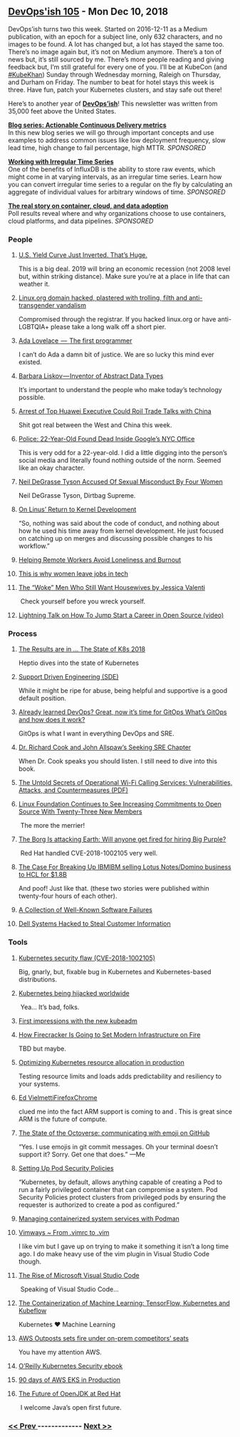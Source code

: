 ## [DevOps'ish 105](https://devopsish.com/105) - Mon Dec 10, 2018

DevOps’ish turns two this week. Started on 2016-12-11 as a Medium publication, with an epoch for a subject line, only 632 characters, and no images to be found. A lot has changed but, a lot has stayed the same too. There’s no image again but, it’s not on Medium anymore. There’s a ton of news but, it’s still sourced by me. There’s more people reading and giving feedback but, I’m still grateful for every one of you. I’ll be at KubeCon (and <a href="https://twitter.com/search?q=%23KubeKhan">#KubeKhan</a>) Sunday through Wednesday morning, Raleigh on Thursday, and Durham on Friday. The number to beat for hotel stays this week is three. Have fun, patch your Kubernetes clusters, and stay safe out there!

Here’s to another year of <a href="https://devopsish.com/"><strong>DevOps’ish</strong></a>! This newsletter was written from 35,000 feet above the United States.

<a href="https://www.gocd.org/tags/cd-analytics.html"><strong>Blog series: Actionable Continuous Delivery metrics</strong></a><br/>In this new blog series we will go through important concepts and use examples to address common issues like low deployment frequency, slow lead time, high change to fail percentage, high MTTR. <em>SPONSORED</em>

<a href="https://www.influxdata.com/blog/working-with-irregular-time-series/?utm_campaign=devopsish&amp;utm_medium=partner&amp;utm_source=email&amp;utm_content=&amp;utm_term="><strong>Working with Irregular Time Series</strong></a><br/>One of the benefits of InfluxDB is the ability to store raw events, which might come in at varying intervals, as an irregular time series. Learn how you can convert irregular time series to a regular on the fly by calculating an aggregate of individual values for arbitrary windows of time. <em>SPONSORED</em>

<a href="https://www.oreilly.com/pub/cpc/175842"><strong>The real story on container, cloud, and data adoption</strong></a><br/>Poll results reveal where and why organizations choose to use containers, cloud platforms, and data pipelines. <em>SPONSORED</em>

### People

1. [U.S. Yield Curve Just Inverted. That’s Huge.](https://www.bloomberg.com/opinion/articles/2018-12-03/u-s-yield-curve-just-inverted-that-s-huge)

     This is a big deal. 2019 will bring an economic recession (not 2008 level but, within striking distance). Make sure you’re at a place in life that can weather it.
1. [Linux.org domain hacked, plastered with trolling, filth and anti-transgender vandalism](https://www.theregister.co.uk/2018/12/07/linuxorg_hacked/)

     Compromised through the registrar. If you hacked linux.org or have anti-LGBTQIA+ please take a long walk off a short pier.
1. [Ada Lovelace  —  The first programmer](https://medium.com/a-computer-of-ones-own/ada-lovelace-the-first-programmer-954c32228481)

     I can’t do Ada a damn bit of justice. We are so lucky this mind ever existed.
1. [Barbara Liskov — Inventor of Abstract Data Types](https://medium.com/a-computer-of-ones-own/barbara-liskov-inventor-of-abstract-data-types-9f8908fdcf86)

     It’s important to understand the people who make today’s technology possible.
1. [Arrest of Top Huawei Executive Could Roil Trade Talks with China](https://foreignpolicy.com/2018/12/07/arrest-of-top-huawei-executive-could-roil-trade-talks-with-china/)

     Shit got real between the West and China this week.
1. [Police: 22-Year-Old Found Dead Inside Google’s NYC Office](https://newyork.cbslocal.com/2018/12/08/22-year-old-found-dead-google/)

     This is very odd for a 22-year-old. I did a little digging into the person’s social media and literally found nothing outside of the norm. Seemed like an okay character.
1. [Neil DeGrasse Tyson Accused Of Sexual Misconduct By Four Women](https://www.buzzfeednews.com/article/azeenghorayshi/neil-degrasse-tyson-sexual-allegations-four-women)

     Neil DeGrasse Tyson, Dirtbag Supreme.
1. [On Linus’ Return to Kernel Development](https://www.linuxjournal.com/content/linus-returns-kernel-development-0)

     “So, nothing was said about the code of conduct, and nothing about how he used his time away from kernel development. He just focused on catching up on merges and discussing possible changes to his workflow.”
1. [Helping Remote Workers Avoid Loneliness and Burnout](https://hbr.org/2018/11/helping-remote-workers-avoid-loneliness-and-burnout)

    
1. [This is why women leave jobs in tech](https://www.fastcompany.com/90274067/this-is-why-women-leave-jobs-in-tech)

    
1. [The “Woke” Men Who Still Want Housewives by Jessica Valenti](https://medium.com/s/jessica-valenti/the-woke-men-who-still-want-housewives-debb2ad46aa0)

     Check yourself before you wreck yourself.
1. [Lightning Talk on How To Jump Start a Career in Open Source (video)](http://www.schabell.org/2018/12/all-things-open-2018-lightning-talk-video.html)

    
### Process

1. [The Results are in … The State of K8s 2018](https://blog.heptio.com/the-results-are-in-the-state-of-k8s-2018-d25e54819416)

     Heptio dives into the state of Kubernetes
1. [Support Driven Engineering (SDE)](http://willgallego.com/2018/12/09/support-driven-engineering-sde/)

     While it might be ripe for abuse, being helpful and supportive is a good default position.
1. [Already learned DevOps? Great, now it’s time for GitOps What’s GitOps and how does it work?](https://thenextweb.com/contributors/2018/12/08/all-you-need-to-know-about-gitops/)

     GitOps is what I want in everything DevOps and SRE.
1. [Dr. Richard Cook and John Allspaw’s Seeking SRE Chapter](http://www.adaptivecapacitylabs.com/blog/2018/12/06/chapter-in-seeking-sre-sre-cognitive-work/)

     When Dr. Cook speaks you should listen. I still need to dive into this book.
1. [The Untold Secrets of Operational Wi-Fi Calling Services:
Vulnerabilities, Attacks, and Countermeasures (PDF)](https://arxiv.org/pdf/1811.11274.pdf)

    
1. [Linux Foundation Continues to See Increasing Commitments to Open Source With Twenty-Three New Members](https://www.linuxfoundation.org/press-release/2018/11/linux-foundation-continues-to-see-increasing-commitments-to-open-source-with-twenty-three-new-members-in-october/)

     The more the merrier!
1. [The Borg Is attacking Earth: Will anyone get fired for hiring Big Purple?](https://medium.com/@johndavidmarx/the-borg-is-attacking-earth-will-anyone-get-fired-for-hiring-big-purple-b791f2eb63a7)

     Red Hat handled CVE-2018-1002105 very well.
1. [The Case For Breaking Up IBMIBM selling Lotus Notes/Domino business to HCL for $1.8B](https://seekingalpha.com/article/4226183-case-breaking-ibm)

     And poof! Just like that.  (these two stories were published within twenty-four hours of each other).
1. [A Collection of Well-Known Software Failures](http://www.cse.psu.edu/~gxt29/bug/softwarebug.html)

    
1. [Dell Systems Hacked to Steal Customer Information](https://www.bleepingcomputer.com/news/security/dell-systems-hacked-to-steal-customer-information/)

    
### Tools

1. [Kubernetes security flaw (CVE-2018-1002105)](https://elastisys.com/2018/12/04/kubernetes-critical-security-flaw-cve-2018-1002105/)

     Big, gnarly, but, fixable bug in Kubernetes and Kubernetes-based distributions.
1. [Kubernetes being hijacked worldwide](https://blog.binaryedge.io/2018/12/06/kubernetes-being-hijacked-worldwide/)

     Yea… It’s bad, folks.
1. [First impressions with the new kubeadm](https://elastisys.com/2018/12/05/first-impressions-with-the-new-kubeadm/)

    
1. [How Firecracker Is Going to Set Modern Infrastructure on Fire](https://thenewstack.io/how-firecracker-is-going-to-set-modern-infrastructure-on-fire/)

     TBD but maybe.
1. [Optimizing Kubernetes resource allocation in production](https://opensource.com/article/18/12/optimizing-kubernetes-resource-allocation-production)

     Testing resource limits and loads adds predictability and resiliency to your systems.
1. [Ed VielmettiFirefoxChrome](https://twitter.com/worksonarm)

    clued me into the fact ARM support is coming to  and . This is great since ARM is the future of compute.
1. [The State of the Octoverse: communicating with emoji on GitHub](https://blog.github.com/2018-12-07-octoverse-emoji-on-github/)

     “Yes. I use emojis in git commit messages. Oh your terminal doesn’t support it? Sorry. Get one that does.” —Me
1. [Setting Up Pod Security Policies](https://joshrosso.com/posts/setting-up-psps)

     “Kubernetes, by default, allows anything capable of creating a Pod to run a fairly privileged container that can compromise a system. Pod Security Policies protect clusters from privileged pods by ensuring the requester is authorized to create a pod as configured.”
1. [Managing containerized system services with Podman](https://developers.redhat.com/blog/2018/11/29/managing-containerized-system-services-with-podman/)

    
1. [Vimways ~ From .vimrc to .vim](https://vimways.org/2018/from-vimrc-to-vim/)

     I like vim but I gave up on trying to make it something it isn’t a long time ago. I do make heavy use of the vim plugin in Visual Studio Code though.
1. [The Rise of Microsoft Visual Studio Code](https://triplebyte.com/blog/editor-report-the-rise-of-visual-studio-code)

     Speaking of Visual Studio Code…
1. [The Containerization of Machine Learning: TensorFlow, Kubernetes and Kubeflow](https://medium.com/datadriveninvestor/the-containerization-of-machine-learning-tensorflow-kubernetes-and-kubeflow-93bcdfb01ad5)

     Kubernetes ❤️ Machine Learning
1. [AWS Outposts sets fire under on-prem competitors’ seats](https://siliconangle.com/2018/11/30/aws-outpost-sets-fire-under-on-prem-competitors-seats-reinvent/)

     You have my attention AWS.
1. [O’Reilly Kubernetes Security ebook](https://info.aquasec.com/kubernetes-security)

    
1. [90 days of AWS EKS in Production](https://kubedex.com/90-days-of-aws-eks-in-production/)

    
1. [The Future of OpenJDK at Red Hat](https://www.infoq.com/news/2018/11/red-hat-openjdk-gc-Nov18)

     I welcome Java’s open first future.

### [ << Prev ](devopsweekly-104.md) ------------- [ Next >> ](devopsweekly-106.md)